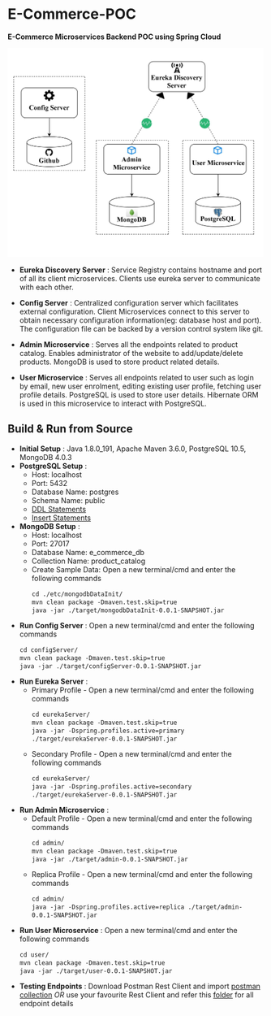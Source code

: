# E-Commerce-POC
__E-Commerce Microservices Backend POC using Spring Cloud__

![High Level Block Diagram](https://github.com/AravindSh/E-Commerce-POC/blob/master/etc/E-Commerce-POC.jpg "High Level Block Diagram")

* __Eureka Discovery Server__ : Service Registry contains hostname and port of all its client microservices. Clients use     eureka server to communicate with each other.

* __Config Server__ : Centralized configuration server which facilitates external configuration. Client Microservices connect to this server to obtain necessary configuration information(eg: database host and port). The configuration file can be backed by a version control system like git.

* __Admin Microservice__ : Serves all the endpoints related to product catalog. Enables administrator of the website to add/update/delete products. MongoDB is used to store product related details.

* __User Microservice__ : Serves all endpoints related to user such as login by email, new user enrolment, editing existing user profile, fetching user profile details. PostgreSQL is used to store user details. Hibernate ORM is used in this microservice to interact with PostgreSQL.

## Build & Run from Source

* __Initial Setup__ : Java 1.8.0_191, Apache Maven 3.6.0, PostgreSQL 10.5, MongoDB 4.0.3
* __PostgreSQL Setup__ : 
   * Host: localhost
   * Port: 5432
   * Database Name: postgres
   * Schema Name: public
   * [DDL Statements](https://github.com/AravindSh/E-Commerce-POC/blob/master/etc/Postgres_Scripts/create_alter.sql)
   * [Insert Statements](https://github.com/AravindSh/E-Commerce-POC/blob/master/etc/Postgres_Scripts/insert.sql)
* __MongoDB Setup__ :
   * Host: localhost
   * Port: 27017
   * Database Name: e_commerce_db
   * Collection Name: product_catalog
   * Create Sample Data: 
        Open a new terminal/cmd and enter the following commands
        ```shell
        cd ./etc/mongodbDataInit/
        mvn clean package -Dmaven.test.skip=true
        java -jar ./target/mongodbDataInit-0.0.1-SNAPSHOT.jar
        ```
* __Run Config Server__ : Open a new terminal/cmd and enter the following commands
   ```shell
   cd configServer/
   mvn clean package -Dmaven.test.skip=true
   java -jar ./target/configServer-0.0.1-SNAPSHOT.jar
   ```
* __Run Eureka Server__ : 
   * Primary Profile - Open a new terminal/cmd and enter the following commands
     ```shell
     cd eurekaServer/
     mvn clean package -Dmaven.test.skip=true
     java -jar -Dspring.profiles.active=primary ./target/eurekaServer-0.0.1-SNAPSHOT.jar
     ```
   * Secondary Profile - Open a new terminal/cmd and enter the following commands
     ```shell
     cd eurekaServer/
     java -jar -Dspring.profiles.active=secondary ./target/eurekaServer-0.0.1-SNAPSHOT.jar
     ```
* __Run Admin Microservice__ :
   * Default Profile - Open a new terminal/cmd and enter the following commands
     ```shell
     cd admin/
     mvn clean package -Dmaven.test.skip=true
     java -jar ./target/admin-0.0.1-SNAPSHOT.jar
     ```
   * Replica Profile - Open a new terminal/cmd and enter the following commands
     ```shell
     cd admin/
     java -jar -Dspring.profiles.active=replica ./target/admin-0.0.1-SNAPSHOT.jar
     ```
* __Run User Microservice__ : Open a new terminal/cmd and enter the following commands
   ```shell
   cd user/
   mvn clean package -Dmaven.test.skip=true
   java -jar ./target/user-0.0.1-SNAPSHOT.jar
   ```
* __Testing Endpoints__ :
   Download Postman Rest Client and import [postman collection](https://github.com/AravindSh/E-Commerce-POC/blob/master/etc/E_Commerce_poc.postman_collection.json) _OR_ use your favourite Rest Client and refer this [folder](https://github.com/AravindSh/E-Commerce-POC/tree/master/etc/Endpoint_Details) for all    endpoint details 

